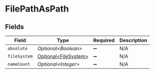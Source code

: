 # FilePathAsPath


## Fields

| Field                                                          | Type                                                           | Required                                                       | Description                                                    |
| -------------------------------------------------------------- | -------------------------------------------------------------- | -------------------------------------------------------------- | -------------------------------------------------------------- |
| `absolute`                                                     | *Optional\<Boolean>*                                           | :heavy_minus_sign:                                             | N/A                                                            |
| `fileSystem`                                                   | [Optional\<FileSystem>](../../models/components/FileSystem.md) | :heavy_minus_sign:                                             | N/A                                                            |
| `nameCount`                                                    | *Optional\<Integer>*                                           | :heavy_minus_sign:                                             | N/A                                                            |